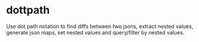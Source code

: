 # dottpath

Use dot path notation to find diffs between two jsons, extract nested values, generate json maps, set nested values and query/filter by nested values.
